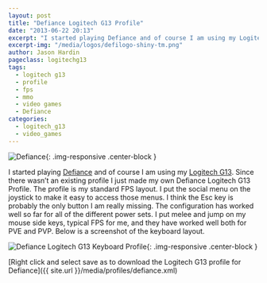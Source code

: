 ```yaml
---
layout: post
title: "Defiance Logitech G13 Profile"
date: "2013-06-22 20:13"
excerpt: "I started playing Defiance and of course I am using my Logitech G13. Since there wasn’t an existing profile I just made my own Defiance Logitech G13 Profile. The profile is my standard FPS layout."
excerpt-img: "/media/logos/defilogo-shiny-tm.png"
author: Jason Hardin
pageclass: logitechg13
tags:
  - logitech g13
  - profile
  - fps
  - mmo
  - video games
  - Defiance
categories:
  - logitech_g13
  - video_games
---
```

![Defiance]({{site.url}}/media/logos/defilogo-shiny-tm.png){: .img-responsive  .center-block }

I started playing [Defiance](http://www.defiance.com/en/welcome-to-defiance/?rc=EYHYKRPJDQ2RFCX3CPWZ) and of course I am using my [Logitech G13](http://gaming.logitech.com/en-us/product/g13-advanced-gameboard). Since there wasn’t an existing profile I just made my own Defiance Logitech G13 Profile. The profile is my standard FPS layout. I put the social menu on the joystick to make it easy to access those menus. I think the Esc key is probably the only button I am really missing. The configuration has worked well so far for all of the different power sets. I put melee and jump on my mouse side keys, typical FPS for me, and they have worked well both for PVE and PVP. Below is a screenshot of the keyboard layout.

![Defiance Logitech G13 Keyboard Profile]({{site.url}}/media/profiles/defiance_keyboard_layout.png){: .img-responsive  .center-block }

[Right click and select save as to download the Logitech G13 profile for Defiance]({{ site.url }}/media/profiles/defiance.xml)
